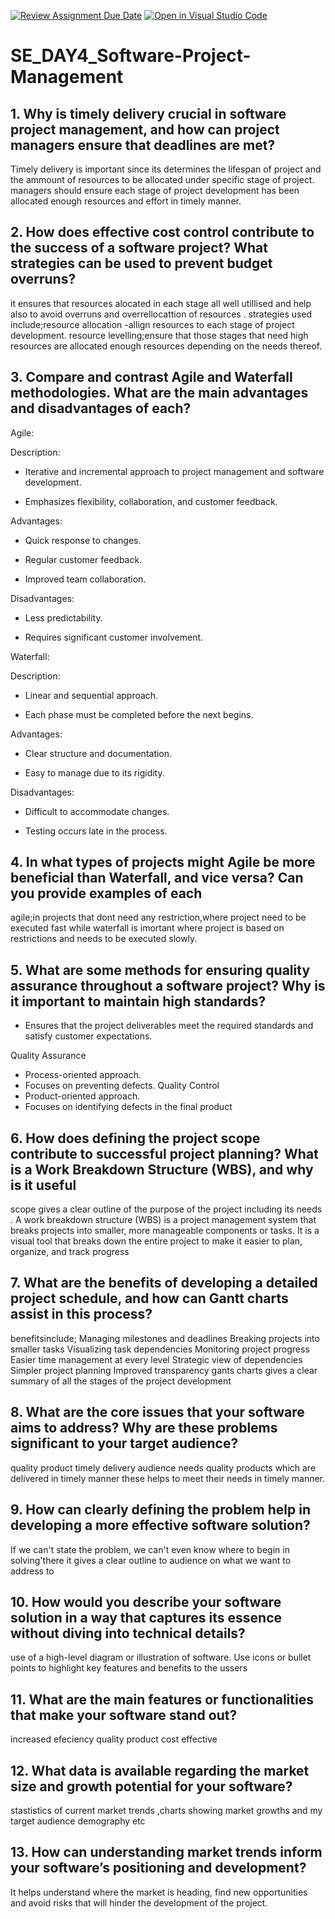 [![Review Assignment Due Date](https://classroom.github.com/assets/deadline-readme-button-22041afd0340ce965d47ae6ef1cefeee28c7c493a6346c4f15d667ab976d596c.svg)](https://classroom.github.com/a/9pw6JKcu)
[![Open in Visual Studio Code](https://classroom.github.com/assets/open-in-vscode-2e0aaae1b6195c2367325f4f02e2d04e9abb55f0b24a779b69b11b9e10269abc.svg)](https://classroom.github.com/online_ide?assignment_repo_id=15657484&assignment_repo_type=AssignmentRepo)
# SE_DAY4_Software-Project-Management
## 1. Why is timely delivery crucial in software project management, and how can project managers ensure that deadlines are met?
Timely delivery is important since its determines the lifespan of project and the ammount of resources to be allocated under specific stage of project.
managers should ensure each stage of project development has been allocated enough resources and effort in timely manner.

## 2. How does effective cost control contribute to the success of a software project? What strategies can be used to prevent budget overruns?
it ensures that resources alocated in each stage all well utillised and help also to avoid overruns and overrellocattion of resources .
strategies used include;resource allocation -allign resources to each stage of project development.
resource levelling;ensure that those stages that need high resources are allocated enough resources depending on the needs thereof.

## 3. Compare and contrast Agile and Waterfall methodologies. What are the main advantages and disadvantages of each?
Agile:

Description:

- Iterative and incremental approach to project
management and software development.

- Emphasizes flexibility, collaboration, and customer
feedback.

Advantages:

- Quick response to changes.

- Regular customer feedback.

- Improved team collaboration.

Disadvantages:

- Less predictability.

- Requires significant customer involvement.

Waterfall:

Description:

- Linear and sequential approach.

- Each phase must be completed before the next begins.

Advantages:

- Clear structure and documentation.

- Easy to manage due to its rigidity.

Disadvantages:

- Difficult to accommodate changes.

- Testing occurs late in the process.





## 4. In what types of projects might Agile be more beneficial than Waterfall, and vice versa? Can you provide examples of each

agile;in projects that dont need any restriction,where project need to be executed fast while waterfall is imortant where project is based on restrictions and needs to be executed slowly.

## 5. What are some methods for ensuring quality assurance throughout a software project? Why is it important to maintain high standards?
- Ensures that the project deliverables meet
the required standards and satisfy customer
expectations.

Quality Assurance 
- Process-oriented approach.
- Focuses on preventing defects.
Quality Control 
- Product-oriented approach.
- Focuses on identifying defects in the final product

## 6. How does defining the project scope contribute to successful project planning? What is a Work Breakdown Structure (WBS), and why is it useful
scope  gives a clear outline of the purpose of the project including its needs .
A work breakdown structure (WBS) is a project management system that breaks projects into smaller, more manageable components or tasks. It is a visual tool that breaks down the entire project to make it easier to plan, organize, and track progress

## 7. What are the benefits of developing a detailed project schedule, and how can Gantt charts assist in this process?
benefitsinclude;
Managing milestones and deadlines
Breaking projects into smaller tasks
Visualizing task dependencies
Monitoring project progress
Easier time management at every level
Strategic view of dependencies
Simpler project planning
Improved transparency
gants charts gives a clear summary  of all the stages of the project development 

## 8. What are the core issues that your software aims to address? Why are these problems significant to your target audience?
quality product
timely delivery
audience needs quality products which are delivered in timely manner these helps to meet their needs in timely manner.

## 9. How can clearly defining the problem help in developing a more effective software solution?
 If we can't state the problem, we can't even know where to begin in solving'there it gives a clear outline to audience on what we want to address to

## 10. How would you describe your software solution in a way that captures its essence without diving into technical details?
use of a high-level diagram or illustration of software.
Use icons or bullet points to highlight key features and benefits to the ussers

## 11. What are the main features or functionalities that make your software stand out?
increased efeciency
quality product
cost effective

## 12. What data is available regarding the market size and growth potential for your software?
stastistics of current market trends ,charts showing market growths and my target audience demography etc

## 13. How can understanding market trends inform your software’s positioning and development?
It helps understand where the market is heading, find new opportunities and avoid risks that will hinder the development of the project.
